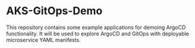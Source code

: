 # AKS-GitOps-Demo

This repository contains some example applications for demoing ArgoCD functionality. It will be used to explore ArgoCD and GitOps with deployable microservice YAML manifests.

